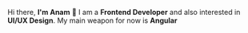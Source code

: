 Hi there, **I'm Anam** 👋 I am a **Frontend Developer** and also interested in **UI/UX Design**. My main weapon for now is **Angular**
